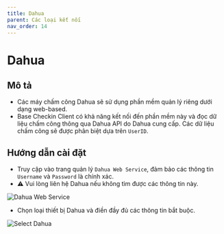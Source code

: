 ```yaml
---
title: Dahua
parent: Các loại kết nối
nav_order: 14
---
```


# Dahua

## Mô tả

- Các máy chấm công Dahua sẽ sử dụng phần mềm quản lý riêng dưới dạng web-based.
- Base Checkin Client có khả năng kết nối đến phần mềm này và đọc dữ liệu chấm công thông qua Dahua API do Dahua cung cấp. Các dữ liệu chấm công sẽ được phân biệt dựa trên `UserID`.

## Hướng dẫn cài đặt

- Truy cập vào trang quản lý `Dahua Web Service`, đảm bảo các thông tin `Username` và `Password` là chính xác.
- ⚠️ Vui lòng liên hệ Dahua nếu không tìm được các thông tin này.

<img src="{{site.baseurl}}/assets/images/dahua_web_service_login.png" alt="Dahua Web Service">

- Chọn loại thiết bị Dahua và điền đầy đủ các thông tin bắt buộc.

<img src="{{site.baseurl}}/assets/images/select_dahua.png" alt="Select Dahua">